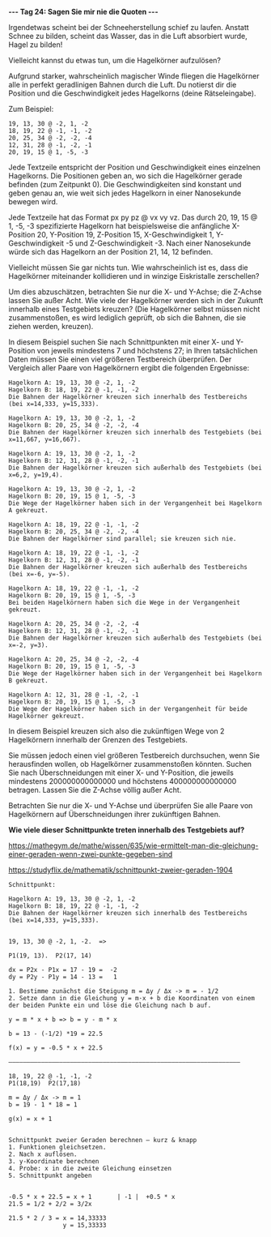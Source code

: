 **--- Tag 24: Sagen Sie mir nie die Quoten ---**

Irgendetwas scheint bei der Schneeherstellung schief zu laufen. Anstatt Schnee zu bilden, scheint das Wasser, das in die Luft absorbiert wurde, Hagel zu bilden!

Vielleicht kannst du etwas tun, um die Hagelkörner aufzulösen?

Aufgrund starker, wahrscheinlich magischer Winde fliegen die Hagelkörner alle in perfekt geradlinigen Bahnen durch die Luft. Du notierst dir die Position und
die Geschwindigkeit jedes Hagelkorns (deine Rätseleingabe).

Zum Beispiel:

```
19, 13, 30 @ -2, 1, -2
18, 19, 22 @ -1, -1, -2
20, 25, 34 @ -2, -2, -4
12, 31, 28 @ -1, -2, -1
20, 19, 15 @ 1, -5, -3
```

Jede Textzeile entspricht der Position und Geschwindigkeit eines einzelnen Hagelkorns. Die Positionen geben an, wo sich die Hagelkörner gerade befinden (zum
Zeitpunkt 0). Die Geschwindigkeiten sind konstant und geben genau an, wie weit sich jedes Hagelkorn in einer Nanosekunde bewegen wird.

Jede Textzeile hat das Format px py pz @ vx vy vz. Das durch 20, 19, 15 @ 1, -5, -3 spezifizierte Hagelkorn hat beispielsweise die anfängliche X-Position 20,
Y-Position 19, Z-Position 15, X-Geschwindigkeit 1, Y-Geschwindigkeit -5 und Z-Geschwindigkeit -3. Nach einer Nanosekunde würde sich das Hagelkorn an der
Position 21, 14, 12 befinden.

Vielleicht müssen Sie gar nichts tun. Wie wahrscheinlich ist es, dass die Hagelkörner miteinander kollidieren und in winzige Eiskristalle zerschellen?

Um dies abzuschätzen, betrachten Sie nur die X- und Y-Achse; die Z-Achse lassen Sie außer Acht. Wie viele der Hagelkörner werden sich in der Zukunft innerhalb
eines Testgebiets kreuzen? (Die Hagelkörner selbst müssen nicht zusammenstoßen, es wird lediglich geprüft, ob sich die Bahnen, die sie ziehen werden, kreuzen).

In diesem Beispiel suchen Sie nach Schnittpunkten mit einer X- und Y-Position von jeweils mindestens 7 und höchstens 27; in Ihren tatsächlichen Daten müssen Sie
einen viel größeren Testbereich überprüfen. Der Vergleich aller Paare von Hagelkörnern ergibt die folgenden Ergebnisse:

```
Hagelkorn A: 19, 13, 30 @ -2, 1, -2
Hagelkorn B: 18, 19, 22 @ -1, -1, -2
Die Bahnen der Hagelkörner kreuzen sich innerhalb des Testbereichs (bei x=14,333, y=15,333).

Hagelkorn A: 19, 13, 30 @ -2, 1, -2
Hagelkorn B: 20, 25, 34 @ -2, -2, -4
Die Bahnen der Hagelkörner kreuzen sich innerhalb des Testgebiets (bei x=11,667, y=16,667).

Hagelkorn A: 19, 13, 30 @ -2, 1, -2
Hagelkorn B: 12, 31, 28 @ -1, -2, -1
Die Bahnen der Hagelkörner kreuzen sich außerhalb des Testgebiets (bei x=6,2, y=19,4).

Hagelkorn A: 19, 13, 30 @ -2, 1, -2
Hagelkorn B: 20, 19, 15 @ 1, -5, -3
Die Wege der Hagelkörner haben sich in der Vergangenheit bei Hagelkorn A gekreuzt.

Hagelkorn A: 18, 19, 22 @ -1, -1, -2
Hagelkorn B: 20, 25, 34 @ -2, -2, -4
Die Bahnen der Hagelkörner sind parallel; sie kreuzen sich nie.

Hagelkorn A: 18, 19, 22 @ -1, -1, -2
Hagelkorn B: 12, 31, 28 @ -1, -2, -1
Die Bahnen der Hagelkörner kreuzen sich außerhalb des Testbereichs (bei x=-6, y=-5).

Hagelkorn A: 18, 19, 22 @ -1, -1, -2
Hagelkorn B: 20, 19, 15 @ 1, -5, -3
Bei beiden Hagelkörnern haben sich die Wege in der Vergangenheit gekreuzt.

Hagelkorn A: 20, 25, 34 @ -2, -2, -4
Hagelkorn B: 12, 31, 28 @ -1, -2, -1
Die Bahnen der Hagelkörner kreuzen sich außerhalb des Testgebiets (bei x=-2, y=3).

Hagelkorn A: 20, 25, 34 @ -2, -2, -4
Hagelkorn B: 20, 19, 15 @ 1, -5, -3
Die Wege der Hagelkörner haben sich in der Vergangenheit bei Hagelkorn B gekreuzt.

Hagelkorn A: 12, 31, 28 @ -1, -2, -1
Hagelkorn B: 20, 19, 15 @ 1, -5, -3
Die Wege der Hagelkörner haben sich in der Vergangenheit für beide Hagelkörner gekreuzt.
```

In diesem Beispiel kreuzen sich also die zukünftigen Wege von 2 Hagelkörnern innerhalb der Grenzen des Testgebiets.

Sie müssen jedoch einen viel größeren Testbereich durchsuchen, wenn Sie herausfinden wollen, ob Hagelkörner zusammenstoßen könnten. Suchen Sie nach
Überschneidungen mit einer X- und Y-Position, die jeweils mindestens 200000000000000 und höchstens 400000000000000 betragen.
Lassen Sie die Z-Achse völlig außer Acht.

Betrachten Sie nur die X- und Y-Achse und überprüfen Sie alle Paare von Hagelkörnern auf Überschneidungen ihrer zukünftigen Bahnen.

**Wie viele dieser Schnittpunkte treten innerhalb des Testgebiets auf?**

https://mathegym.de/mathe/wissen/635/wie-ermittelt-man-die-gleichung-einer-geraden-wenn-zwei-punkte-gegeben-sind

https://studyflix.de/mathematik/schnittpunkt-zweier-geraden-1904

```
Schnittpunkt:

Hagelkorn A: 19, 13, 30 @ -2, 1, -2
Hagelkorn B: 18, 19, 22 @ -1, -1, -2
Die Bahnen der Hagelkörner kreuzen sich innerhalb des Testbereichs (bei x=14,333, y=15,333).


19, 13, 30 @ -2, 1, -2.  =>

P1(19, 13).  P2(17, 14)

dx = P2x - P1x = 17 - 19 =  -2
dy = P2y - P1y = 14 - 13 =   1

1. Bestimme zunächst die Steigung m = Δy / Δx -> m = - 1/2
2. Setze dann in die Gleichung y = m·x + b die Koordinaten von einem der beiden Punkte ein und löse die Gleichung nach b auf.

y = m * x + b => b = y - m * x

b = 13 - (-1/2) *19 = 22.5

f(x) = y = -0.5 * x + 22.5

————————————————————————————————————————————————————————————————

18, 19, 22 @ -1, -1, -2
P1(18,19)  P2(17,18)

m = Δy / Δx -> m = 1
b = 19 - 1 * 18 = 1

g(x) = x + 1


Schnittpunkt zweier Geraden berechnen – kurz & knapp
1. Funktionen gleichsetzen.
2. Nach x auflösen.
3. y-Koordinate berechnen
4. Probe: x in die zweite Gleichung einsetzen
5. Schnittpunkt angeben


-0.5 * x + 22.5 = x + 1       | -1 |  +0.5 * x
21.5 = 1/2 + 2/2 = 3/2x

21.5 * 2 / 3 = x = 14,33333
               y = 15,33333
```
